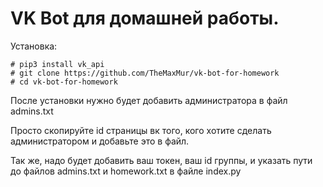 # VK Bot для домашней работы.

Установка:

```
# pip3 install vk_api
# git clone https://github.com/TheMaxMur/vk-bot-for-homework
# cd vk-bot-for-homework
```
После установки нужно будет добавить администратора в файл admins.txt

Просто скопируйте id страницы вк того, кого хотите сделать администратором и добавьте это в файл.

Так же, надо будет добавить ваш токен, ваш id группы, и указать пути до файлов admins.txt и homework.txt в файле index.py